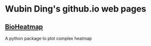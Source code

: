 # Wubin Ding's github.io web pages

## [BioHeatmap](https://dingwb.github.io/Bioheatmap)
A python package to plot complex heatmap
